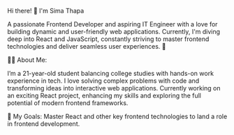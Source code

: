 Hi there! 👋 I'm Sima Thapa

A passionate Frontend Developer and aspiring IT Engineer with a love for building dynamic and user-friendly web applications. Currently, I'm diving deep into React and JavaScript, constantly striving to master frontend technologies and deliver seamless user experiences. 🚀

🧑‍💻 About Me:

I’m a 21-year-old student balancing college studies with hands-on work experience in tech.
I love solving complex problems with code and transforming ideas into interactive web applications.
Currently working on an exciting React project, enhancing my skills and exploring the full potential of modern frontend frameworks.

🎯 My Goals:
Master React and other key frontend technologies to land a role in frontend development.
